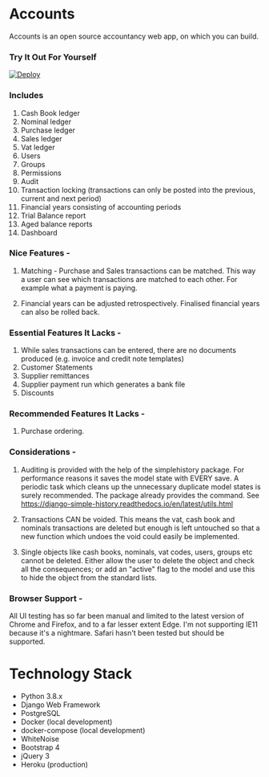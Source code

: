 # Accounts

Accounts is an open source accountancy web app, on which you can build.

### Try It Out For Yourself
[![Deploy](https://www.herokucdn.com/deploy/button.svg)](https://heroku.com/deploy)

### Includes

1. Cash Book ledger
2. Nominal ledger
3. Purchase ledger
4. Sales ledger
5. Vat ledger
6. Users
7. Groups
8. Permissions
9. Audit
10. Transaction locking (transactions can only be posted into the previous, current and next period)
11. Financial years consisting of accounting periods
12. Trial Balance report
13. Aged balance reports
14. Dashboard

### Nice Features -

1. Matching - Purchase and Sales transactions can be matched.  This way a user can see which transactions are matched to each other.  For example what a payment is paying.

2. Financial years can be adjusted retrospectively.  Finalised financial years can also be rolled back.

### Essential Features It Lacks -

1. While sales transactions can be entered, there are no documents produced (e.g. invoice and credit note templates)
2. Customer Statements
3. Supplier remittances
4. Supplier payment run which generates a bank file
5. Discounts

### Recommended Features It Lacks -

1. Purchase ordering.

### Considerations -

1. Auditing is provided with the help of the simplehistory package.  For performance reasons
it saves the model state with EVERY save.  A periodic task which cleans up the unnecessary duplicate
model states is surely recommended.  The package already provides the command.  See https://django-simple-history.readthedocs.io/en/latest/utils.html

2. Transactions CAN be voided.  This means the vat, cash book and nominals transactions are deleted but enough is left untouched so that a new function which undoes the void could easily be implemented.

3. Single objects like cash books, nominals, vat codes, users, groups etc cannot be deleted.  Either allow the user to delete the object and check all the consequences; or add an "active"
flag to the model and use this to hide the object from the standard lists.

### Browser Support -

All UI testing has so far been manual and limited to the latest version of Chrome and Firefox,
and to a far lesser extent Edge.  I'm not supporting IE11 because it's a nightmare.  Safari hasn't
been tested but should be supported.

# Technology Stack
- Python 3.8.x
- Django Web Framework
- PostgreSQL
- Docker (local development)
- docker-compose (local development)
- WhiteNoise
- Bootstrap 4
- jQuery 3
- Heroku (production)